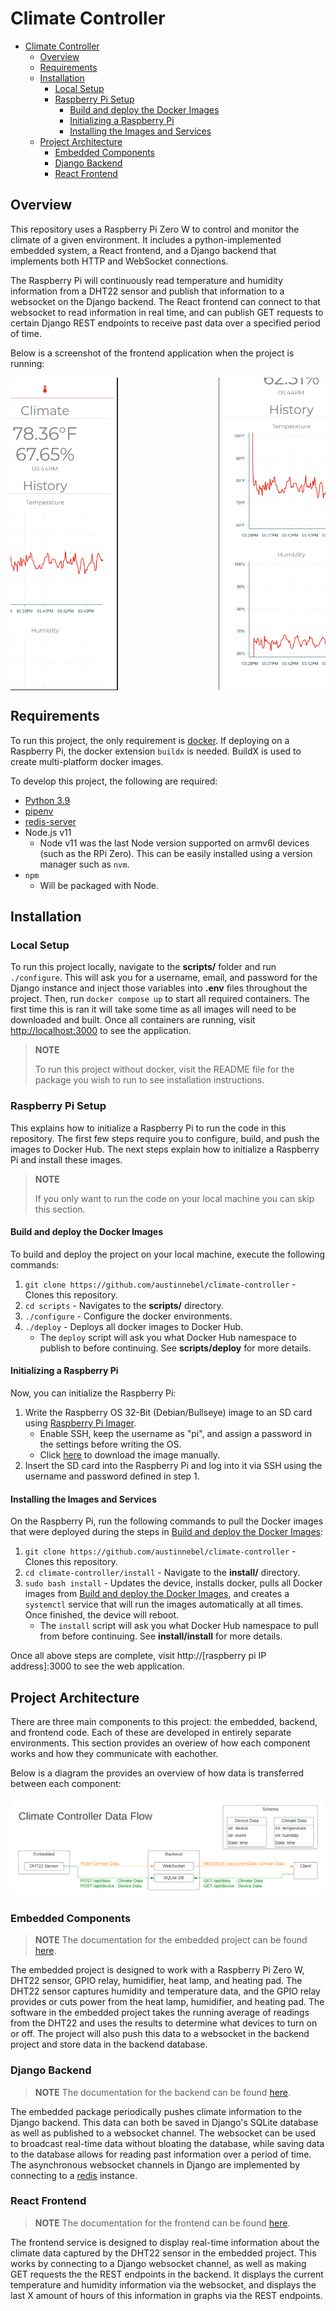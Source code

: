 # Climate Controller

-   [Climate Controller](#climate-controller)
    -   [Overview](#overview)
    -   [Requirements](#requirements)
    -   [Installation](#installation)
        -   [Local Setup](#local-setup)
        -   [Raspberry Pi Setup](#raspberry-pi-setup)
            -   [Build and deploy the Docker Images](#build-and-deploy-the-docker-images)
            -   [Initializing a Raspberry Pi](#initializing-a-raspberry-pi)
            -   [Installing the Images and Services](#installing-the-images-and-services)
    -   [Project Architecture](#project-architecture)
        -   [Embedded Components](#embedded-components)
        -   [Django Backend](#django-backend)
        -   [React Frontend](#react-frontend)

## Overview

This repository uses a Raspberry Pi Zero W to control and monitor the climate of a given environment. It includes a python-implemented embedded system, a React frontend, and a Django backend that implements both HTTP and WebSocket connections.

The Raspberry Pi will continuously read temperature and humidity information from a DHT22 sensor and publish that information to a websocket on the Django backend. The React frontend can connect to that websocket to read information in real time, and can publish GET requests to certain Django REST endpoints to receive past data over a specified period of time.

Below is a screenshot of the frontend application when the project is running:

<div style="display: flex; max-height: 500px; justify-content: center; overflow: hidden;">
    <img src="./docs/Climate-screenshot-1.png" alt="screenshot-1" style="object-fit: contain; border-radius: 12px;"/>
    <img src="./docs/Climate-screenshot-2.png" alt="screenshot-2"style="object-fit: contain; border-radius: 12px;"/>
</div>

## Requirements

To run this project, the only requirement is [docker](https://docs.docker.com/engine/install/). If deploying on a Raspberry Pi, the docker extension `buildx` is needed. BuildX is used to create multi-platform docker images.

To develop this project, the following are required:

-   [Python 3.9](https://www.python.org/downloads/release/python-3913/)
-   [pipenv](https://pipenv.pypa.io/en/latest/)
-   [redis-server](https://redis.io/docs/getting-started/)
-   Node.js v11
    -   Node v11 was the last Node version supported on armv6l devices (such as the RPi Zero). This can be easily installed using a version manager such as `nvm`.
-   `npm`
    -   Will be packaged with Node.

## Installation

### Local Setup

To run this project locally, navigate to the **scripts/** folder and run `./configure`. This will ask you for a username, email, and password for the Django instance and inject those variables into **.env** files throughout the project. Then, run `docker compose up` to start all required containers. The first time this is ran it will take some time as all images will need to be downloaded and built. Once all containers are running, visit [http://localhost:3000](http://localhost:3000) to see the application.

> **NOTE**
>
> To run this project without docker, visit the README file for the package you wish to run to see installation instructions.

### Raspberry Pi Setup

This explains how to initialize a Raspberry Pi to run the code in this repository. The first few steps require you to configure, build, and push the images to Docker Hub. The next steps explain how to initialize a Raspberry Pi and install these images.

> **NOTE**
>
> If you only want to run the code on your local machine you can skip this section.

#### Build and deploy the Docker Images

To build and deploy the project on your local machine, execute the following commands:

1. `git clone https://github.com/austinnebel/climate-controller` - Clones this repository.
2. `cd scripts` - Navigates to the **scripts/** directory.
3. `./configure` - Configure the docker environments.
4. `./deploy` - Deploys all docker images to Docker Hub.
    - The `deploy` script will ask you what Docker Hub namespace to publish to before continuing. See **scripts/deploy** for more details.

#### Initializing a Raspberry Pi

Now, you can initialize the Raspberry Pi:

1. Write the Raspberry OS 32-Bit (Debian/Bullseye) image to an SD card using [Raspberry Pi Imager](https://www.raspberrypi.com/software/).
    - Enable SSH, keep the username as "pi", and assign a password in the settings before writing the OS.
    - Click [here](https://downloads.raspberrypi.org/raspios_full_armhf/images/raspios_full_armhf-2022-09-26/2022-09-22-raspios-bullseye-armhf-full.img.xz) to download the image manually.
2. Insert the SD card into the Raspberry Pi and log into it via SSH using the username and password defined in step 1.

#### Installing the Images and Services

On the Raspberry Pi, run the following commands to pull the Docker images that were deployed during the steps in [Build and deploy the Docker Images](#build-and-deploy-the-docker-images):

1. `git clone https://github.com/austinnebel/climate-controller` - Clones this repository.
2. `cd climate-controller/install` - Navigate to the **install/** directory.
3. `sudo bash install` - Updates the device, installs docker, pulls all Docker images from [Build and deploy the Docker Images](#build-and-deploy-the-docker-images), and creates a `systemctl` service that will run the images automatically at all times. Once finished, the device will reboot.
    - The `install` script will ask you what Docker Hub namespace to pull from before continuing. See **install/install** for more details.

Once all above steps are complete, visit http://[raspberry pi IP address]:3000 to see the web application.

## Project Architecture

There are three main components to this project: the embedded, backend, and frontend code. Each of these are developed in entirely separate environments. This section provides an overiew of how each component works and how they communicate with eachother.

Below is a diagram the provides an overview of how data is transferred between each component:

<div style="display: flex; max-height: 500px; justify-content: center; overflow: hidden;">
    <img src="./docs/Data-Flow.png" alt="screenshot-1" style="object-fit: contain; border-radius: 12px;"/>
</div>

### Embedded Components

> **NOTE**
> The documentation for the embedded project can be found [here](embedded/README.md).

The embedded project is designed to work with a Raspberry Pi Zero W, DHT22 sensor, GPIO relay, humidifier, heat lamp, and heating pad. The DHT22 sensor captures humidity and temperature data, and the GPIO relay provides or cuts power from the heat lamp, humidifier, and heating pad. The software in the embedded project takes the running average of readings from the DHT22 and uses the results to determine what devices to turn on or off. The project will also push this data to a websocket in the backend project and store data in the backend database.

### Django Backend

> **NOTE**
> The documentation for the backend can be found [here](backend/README.md).

The embedded package periodically pushes climate information to the Django backend. This data can both be saved in Django's SQLite database as well as published to a websocket channel. The websocket can be used to broadcast real-time data without bloating the database, while saving data to the database allows for reading past information over a period of time. The asynchronous websocket channels in Django are implemented by connecting to a [redis](https://redis.io/docs/getting-started/) instance.

### React Frontend

> **NOTE**
> The documentation for the frontend can be found [here](frontend/README.md).

The frontend service is designed to display real-time information about the climate data captured by the DHT22 sensor in the embedded project. This works by connecting to a Django websocket channel, as well as making GET requests the the REST endpoints in the backend. It displays the current temperature and humidity information via the websocket, and displays the last X amount of hours of this information in graphs via the REST endpoints.
